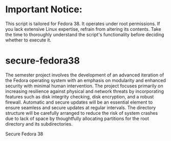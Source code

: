 # Important Notice:
This script is tailored for Fedora 38. It operates under root permissions. If you lack extensive Linux expertise, refrain from altering its contents. Take the time to thoroughly understand the script's functionality before deciding whether to execute it.

# secure-fedora38

The semester project involves the development of an advanced iteration of the Fedora operating system with an emphasis on modularity and enhanced security with minimal human intervention. The project focuses primarily on increasing resilience against physical and network threats by incorporating features such as disk integrity checking, disk encryption, and a robust firewall.
Automatic and secure updates will be an essential element to ensure seamless and secure updates at regular intervals. The directory structure will be carefully arranged to reduce the risk of system crashes due to lack of space by thoughtfully allocating partitions for the root directory and its subdirectories.

Secure Fedora 38

